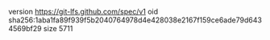 version https://git-lfs.github.com/spec/v1
oid sha256:1aba1fa89f939f5b2040764978d4e428038e2167f159ce6ade79d6434569bf29
size 5711

